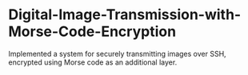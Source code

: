 # Digital-Image-Transmission-with-Morse-Code-Encryption
 Implemented a system for securely transmitting images over SSH, encrypted using Morse code as an additional layer. 
